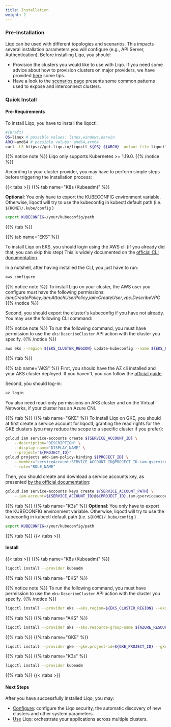 ```yaml
---
title: Installation 
weight: 2
---
```


### Pre-Installation

Liqo can be used with different topologies and scenarios. This impacts several installation parameters you will configure (e.g., API Server, Authentication).
Before installing Liqo, you should:
* Provision the clusters you would like to use with Liqo. If you need some advice about how to provision clusters on major providers, we have provided [here](./platforms/) some tips.
* Have a look to the [scenarios page](Advanced/_index.md) presents some common patterns used to expose and interconnect clusters.

### Quick Install

#### Pre-Requirements

To install Liqo, you have to install the liqoctl:

```bash
#(Draft)
OS=linux # possible values: linux,windows,darwin
ARCH=amd64 # possible values: amd64,arm64 
curl -LS https://get.liqo.io/liqoctl-${OS}-${ARCH} -output-file liqoctl && chmod +x liqoctl && sudo cp liqoctl /usr/bin/liqoctl
```

{{% notice note %}}
Liqo only supports Kubernetes >= 1.19.0.
{{% /notice %}}

According to your cluster provider, you may have to perform simple steps before triggering the installation process:

{{< tabs >}}
{{% tab name="K8s (Kubeadm)" %}}

**Optional**: You only have to export the KUBECONFIG environment variable. 
Otherwise, liqoctl will try to use the kubeconfig in kubectl default path (i.e. `${HOME}/.kube/config` )

```bash
export KUBECONFIG=/your/kubeconfig/path
```

{{% /tab %}}

{{% tab name="EKS" %}}

To install Liqo on EKS, you should login using the AWS cli (if you already did that, you can skip this step)
This is widely documented on the [official CLI documentation](https://docs.aws.amazon.com/cli/latest/userguide/cli-configure-quickstart.html).

In a nutshell, after having installed the CLI, you just have to run:
```bash
aws configure
```

{{% notice note %}}
To install Liqo on your cluster, the AWS user you configure must have the following permissions: *iam:CreatePolicy*,*iam:AttachUserPolicy*,*iam:CreateUser*,*vpc:DescribeVPC*
{{% /notice %}}

Second, you should export the cluster's kubeconfig if you have not already. You may use the following CLI command:

{{% notice note %}}
To run the following command, you must have permission to use the `eks:DescribeCluster` API action with the cluster you specify.
{{% /notice %}}

```bash
aws eks --region ${EKS_CLUSTER_REGION} update-kubeconfig --name ${EKS_CLUSTER_NAME}
```
{{% /tab %}}

{{% tab name="AKS" %}}
First, you should have the AZ cli installed and your AKS cluster deployed. If you haven't, you can follow the [official guide](https://docs.microsoft.com/en-us/cli/azure/install-azure-cli).

Second, you should log-in:
```bash
az login
```

You also need read-only permissions on AKS cluster and on the Virtual Networks, if your cluster has an Azure CNI.

{{% /tab %}}
{{% tab name="GKE" %}}
To install Liqo on GKE, you should at first create a service account for liqoctl, granting the read rights for the GKE clusters (you may reduce the scope to a specific cluster if you prefer):

```bash
gcloud iam service-accounts create ${SERVICE_ACCOUNT_ID} \
    --description="DESCRIPTION" \
    --display-name="DISPLAY_NAME" \
    --project="${PROJECT_ID}"
gcloud projects add-iam-policy-binding ${PROJECT_ID} \
    --member="serviceAccount:SERVICE_ACCOUNT_ID@PROJECT_ID.iam.gserviceaccount.com" \
    --role="ROLE_NAME"
```

Then, you should create and download a service accounts key, as presented [by the official documentation](https://cloud.google.com/iam/docs/creating-managing-service-account-keys#creating_service_account_keys):
```bash
gcloud iam service-accounts keys create ${SERVICE_ACCOUNT_PATH} \
    --iam-account=${SERVICE_ACCOUNT_ID}@${PROJECT_ID}.iam.gserviceaccount.com
```

{{% /tab %}}
{{% tab name="K3s" %}}
**Optional**: You only have to export the KUBECONFIG environment variable.
Otherwise, liqoctl will try to use the kubeconfig in kubectl default path (i.e. `${HOME}/.kube/config` )

```bash
export KUBECONFIG=/your/kubeconfig/path
```
{{% /tab %}}
{{< /tabs >}}

#### Install

{{< tabs >}}
{{% tab name="K8s (Kubeadm)" %}}
```bash
liqoctl install --provider kubeadm
```
{{% /tab %}}
{{% tab name="EKS" %}}

{{% notice note %}}
To run the following command, you must have permission to use the `eks:DescribeCluster` API action with the cluster you specify.
{{% /notice %}}

```bash
liqoctl install --provider eks --eks.region=${EKS_CLUSTER_REGION} --eks.cluster-name=${EKS_CLUSTER_NAME} 
```
{{% /tab %}}
{{% tab name="AKS" %}}
```bash
liqoctl install --provider aks --aks.resource-group-name ${AZURE_RESOURCE_GROUP} --aks.resource-name ${AZURE_RESOURCE_NAME} --aks.subscription-id ${AZURE_SUBSCRIPTION_ID}"
```
{{% /tab %}}
{{% tab name="GKE" %}}
```bash
liqoctl install --provider gke --gke.project-id=${GKE_PROJECT_ID} --gke.cluster-id=${GKE_CLUSTER_ID} --gke.zone=${GKE_CLUSTER_ZONE} --gke.credentials-path=${SERVICE_ACCOUNT_PATH}
```
{{% /tab %}}
{{% tab name="K3s" %}}
```bash
liqoctl install --provider kubeadm
```
{{% /tab %}}
{{< /tabs >}}

#### Next Steps

After you have successfully installed Liqo, you may:

* [Configure](/user/configure): configure the Liqo security, the automatic discovery of new clusters and other system parameters.
* [Use](/user/use) Liqo: orchestrate your applications across multiple clusters.
